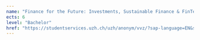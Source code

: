 ```yaml
---
name: "Finance for the Future: Investments, Sustainable Finance & FinTech (Summer School)"
ects: 6
level: "Bachelor"
href: "https://studentservices.uzh.ch/uzh/anonym/vvz/?sap-language=EN&sap-ui-language=EN#/details/2020/004/SM/50939506"
---
```

